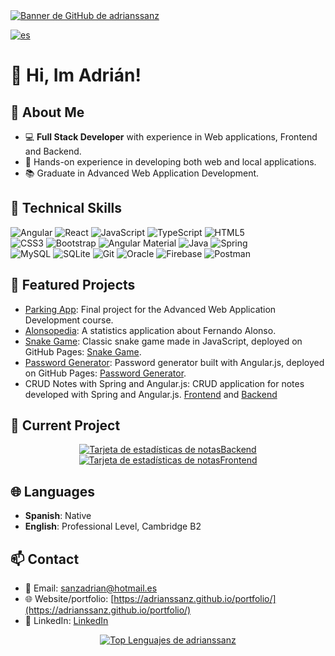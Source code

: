 <a href="https://adrianssanz.github.io/portfolio/">
  <picture>
    <!-- Imagen para el modo oscuro -->
    <source media="(prefers-color-scheme: dark)" srcset="./bannerGithubLight.png">
    <!-- Imagen para el modo claro -->
    <source media="(prefers-color-scheme: light)" srcset="./bannerGithubDark.png">
    <!-- Imagen por defecto (si el navegador no soporta prefers-color-scheme) -->
    <img src="https://ruta/a/tu/bannerGithub.png" alt="Banner de GitHub de adrianssanz">
  </picture>
</a>

[![es](https://img.shields.io/badge/lang-es-yellow.svg)](https://github.com/adrianssanz/adrianssanz/blob/main/README.es.md)

# 👋 Hi, Im Adrián!

## 🚀 About Me 
- 💻 **Full Stack Developer** with experience in Web applications, Frontend and Backend.
- 🌱 Hands-on experience in developing both web and local applications.
- 📚 Graduate in Advanced Web Application Development.

## 🧰 Technical Skills

![Angular](https://img.shields.io/badge/Angular-DD0031?style=for-the-badge&logo=angular&logoColor=white) ![React](https://img.shields.io/badge/React-61DAFB?style=for-the-badge&logo=react&logoColor=black) ![JavaScript](https://img.shields.io/badge/JavaScript-F7DF1E?style=for-the-badge&logo=javascript&logoColor=black) ![TypeScript](https://img.shields.io/badge/TypeScript-3178C6?style=for-the-badge&logo=typescript&logoColor=white) ![HTML5](https://img.shields.io/badge/HTML5-E34F26?style=for-the-badge&logo=html5&logoColor=white)  
![CSS3](https://img.shields.io/badge/CSS3-1572B6?style=for-the-badge&logo=css3&logoColor=white) ![Bootstrap](https://img.shields.io/badge/Bootstrap-563D7C?style=for-the-badge&logo=bootstrap&logoColor=white) ![Angular Material](https://img.shields.io/badge/Angular%20Material-757575?style=for-the-badge&logo=angular&logoColor=white) ![Java](https://img.shields.io/badge/Java-007396?style=for-the-badge&logo=openjdk&logoColor=white) ![Spring](https://img.shields.io/badge/Spring-6DB33F?style=for-the-badge&logo=spring&logoColor=white)<br>![MySQL](https://img.shields.io/badge/MySQL-4479A1?style=for-the-badge&logo=mysql&logoColor=white)
![SQLite](https://img.shields.io/badge/SQLite-003B57?style=for-the-badge&logo=sqlite&logoColor=white)
![Git](https://img.shields.io/badge/Git-F05032?style=for-the-badge&logo=git&logoColor=white) ![Oracle](https://img.shields.io/badge/Oracle-F80000?style=for-the-badge&logo=oracle&logoColor=white) ![Firebase](https://img.shields.io/badge/Firebase-FFCB2F?style=for-the-badge&logo=firebase&logoColor=black) ![Postman](https://img.shields.io/badge/Postman-FF6C37?style=for-the-badge&logo=postman&logoColor=white)

## 🌟 Featured Projects
- [Parking App](https://github.com/adrianssanz/TrabajoFinal_ParkingApp): Final project for the Advanced Web Application Development course.
- [Alonsopedia](https://github.com/adrianssanz/Alonsopedia): A statistics application about Fernando Alonso.
- [Snake Game](https://github.com/adrianssanz/serpiente): Classic snake game made in JavaScript, deployed on GitHub Pages: [Snake Game](https://adrianssanz.github.io/serpiente/).
- [Password Generator](https://github.com/adrianssanz/passwd-generator): Password generator built with Angular.js, deployed on GitHub Pages: [Password Generator](https://adrianssanz.github.io/passwd-generator/).
- CRUD Notes with Spring and Angular.js: CRUD application for notes developed with Spring and Angular.js. [Frontend](https://github.com/adrianssanz/notasFrontend) and [Backend](https://github.com/adrianssanz/notasBackend)

## 👀 Current Project
<p align="center">
  <a href="https://github.com/adrianssanz/notasBackend">
  <picture>
    <!-- Imagen para el modo oscuro -->
    <source media="(prefers-color-scheme: dark)" srcset="https://github-readme-stats.vercel.app/api/pin/?username=adrianssanz&repo=notasBackend&theme=dark">
    <!-- Imagen para el modo claro -->
    <source media="(prefers-color-scheme: light)" srcset="https://github-readme-stats.vercel.app/api/pin/?username=adrianssanz&repo=notasBackend&theme=default">
    <!-- Imagen por defecto (si el navegador no soporta prefers-color-scheme) -->
    <img src="https://github-readme-stats.vercel.app/api/pin/?username=adrianssanz&repo=notasBackend&theme=default" alt="Tarjeta de estadísticas de notasBackend">
  </picture>
</a>
<a href="https://github.com/adrianssanz/notasFrontend">
  <picture>
    <!-- Imagen para el modo oscuro -->
    <source media="(prefers-color-scheme: dark)" srcset="https://github-readme-stats.vercel.app/api/pin/?username=adrianssanz&repo=notasFrontend&theme=dark">
    <!-- Imagen para el modo claro -->
    <source media="(prefers-color-scheme: light)" srcset="https://github-readme-stats.vercel.app/api/pin/?username=adrianssanz&repo=notasFrontend&theme=default">
    <!-- Imagen por defecto (si el navegador no soporta prefers-color-scheme) -->
    <img src="https://github-readme-stats.vercel.app/api/pin/?username=adrianssanz&repo=notasFrontend&theme=default" alt="Tarjeta de estadísticas de notasFrontend">
  </picture>
</a>
</p>

## 🌐 Languages  
- **Spanish**: Native  
- **English**: Professional Level, Cambridge B2  


## 📫 Contact
- 📧 Email: [sanzadrian@hotmail.es](mailto:sanzadrian@hotmail.es)
- 🌐 Website/portfolio: [https://adrianssanz.github.io/portfolio/](https://adrianssanz.github.io/portfolio/)
- 💼 LinkedIn: [LinkedIn](https://www.linkedin.com/in/sanzadrian/)

<p align="center"><a href="https://adrianssanz.github.io/portfolio/">
  <picture>
    <!-- Imagen para el modo oscuro -->
    <source media="(prefers-color-scheme: dark)" srcset="https://github-readme-stats.vercel.app/api/top-langs/?username=adrianssanz&langs_count=10&theme=tokyonight&layout=compact">
    <!-- Imagen para el modo claro -->
    <source media="(prefers-color-scheme: light)" srcset="https://github-readme-stats.vercel.app/api/top-langs/?username=adrianssanz&langs_count=10&theme=default&layout=compact">
    <!-- Imagen por defecto (si el navegador no soporta prefers-color-scheme) -->
    <img src="https://github-readme-stats.vercel.app/api/top-langs/?username=adrianssanz&langs_count=10&theme=default&layout=compact" alt="Top Lenguajes de adrianssanz">
  </picture>
</a>
</p>
